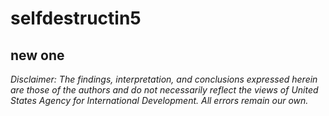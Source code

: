 # selfdestructin5
new one
---

*Disclaimer: The findings, interpretation, and conclusions expressed herein are those of the authors and do not necessarily reflect the views of United States Agency for International Development. All errors remain our own.*